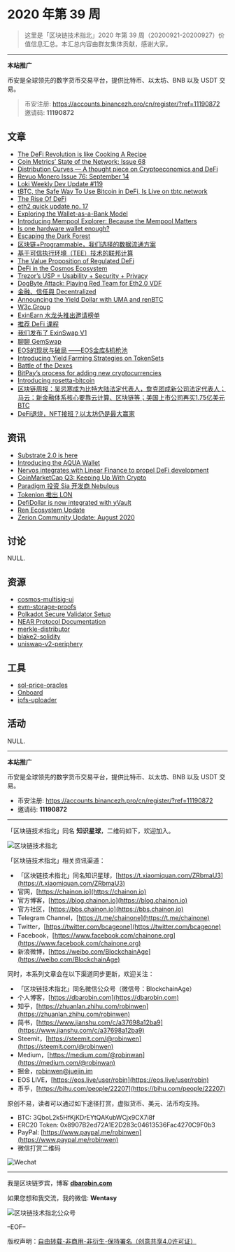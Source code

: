 # 2020 年第 39 周

> 这里是「区块链技术指北」2020 年第 39 周（20200921-20200927）价值信息汇总。本汇总内容由群友集体贡献，感谢大家。

***

**本站推广**

币安是全球领先的数字货币交易平台，提供比特币、以太坊、BNB 以及 USDT 交易。

> 币安注册: https://accounts.binancezh.pro/cn/register/?ref=11190872
> 邀请码: **11190872**

## 文章

* [The DeFi Revolution is like Cooking A Recipe](https://bbs.chainon.io/d/6445)
* [Coin Metrics’ State of the Network: Issue 68](https://bbs.chainon.io/d/6446)
* [Distribution Curves — A thought piece on Cryptoeconomics and DeFi](https://bbs.chainon.io/d/6447)
* [Revuo Monero Issue 76: September 14](https://bbs.chainon.io/d/6448)
* [Loki Weekly Dev Update #119](https://bbs.chainon.io/d/6449)
* [tBTC, the Safe Way To Use Bitcoin in DeFi, Is Live on tbtc.network](https://bbs.chainon.io/d/6450)
* [The Rise Of DeFi](https://bbs.chainon.io/d/6451)
* [eth2 quick update no. 17](https://bbs.chainon.io/d/6452)
* [Exploring the Wallet-as-a-Bank Model](https://bbs.chainon.io/d/6453)
* [Introducing Mempool Explorer: Because the Mempool Matters](https://bbs.chainon.io/d/6456)
* [Is one hardware wallet enough?](https://bbs.chainon.io/d/6457)
* [Escaping the Dark Forest](https://bbs.chainon.io/d/6458)
* [区块链+Programmable，我们选择的数据流通方案](https://bbs.chainon.io/d/6459)
* [基于可信执行环境（TEE）技术的联邦计算](https://bbs.chainon.io/d/6460)
* [The Value Proposition of Regulated DeFi](https://bbs.chainon.io/d/6463)
* [DeFi in the Cosmos Ecosystem](https://bbs.chainon.io/d/6464)
* [Trezor’s USP = Usability + Security + Privacy](https://bbs.chainon.io/d/6465)
* [DogByte Attack: Playing Red Team for Eth2.0 VDF](https://bbs.chainon.io/d/6466)
* [金融、信任與 Decentralized](https://bbs.chainon.io/d/6467)
* [Announcing the Yield Dollar with UMA and renBTC](https://bbs.chainon.io/d/6468)
* [W3c.Group](https://bbs.chainon.io/d/6469)
* [ExinEarn 水龙头推出邀请榜单](https://bbs.chainon.io/d/6470)
* [推荐 DeFi 课程](https://bbs.chainon.io/d/6472)
* [我们发布了 ExinSwap V1](https://bbs.chainon.io/d/6473)
* [聊聊 GemSwap](https://bbs.chainon.io/d/6475)
* [EOS的现状与破局 ——EOS金库&机枪池](https://bbs.chainon.io/d/6478)
* [Introducing Yield Farming Strategies on TokenSets](https://bbs.chainon.io/d/6479)
* [Battle of the Dexes](https://bbs.chainon.io/d/6481)
* [BitPay’s process for adding new cryptocurrencies](https://bbs.chainon.io/d/6482)
* [Introducing rosetta-bitcoin](https://bbs.chainon.io/d/6483)
* [区块链周报：吴忌寒成为比特大陆法定代表人，詹克团成新公司法定代表人；马云：新金融体系核心要靠云计算、区块链等；美国上市公司再买1.75亿美元BTC](https://bbs.chainon.io/d/6484)
* [DeFi退烧，NFT接班？以太坊仍是最大赢家](https://bbs.chainon.io/d/6485)

## 资讯

* [Substrate 2.0 is here](https://bbs.chainon.io/d/6454)
* [Introducing the AQUA Wallet](https://bbs.chainon.io/d/6455)
* [Nervos integrates with Linear Finance to propel DeFi development](https://bbs.chainon.io/d/6461)
* [CoinMarketCap Q3: Keeping Up With Crypto](https://bbs.chainon.io/d/6462)
* [Paradigm 投资 Sia 开发商 Nebulous](https://bbs.chainon.io/d/6471)
* [Tokenlon 推出 LON](https://bbs.chainon.io/d/6474)
* [DefiDollar is now integrated with yVault](https://bbs.chainon.io/d/6476)
* [Ren Ecosystem Update](https://bbs.chainon.io/d/6477)
* [Zerion Community Update: August 2020](https://bbs.chainon.io/d/6480)

## 讨论

NULL.

## 资源

* [cosmos-multisig-ui](https://bbs.chainon.io/d/6486)
* [evm-storage-proofs](https://bbs.chainon.io/d/6489)
* [Polkadot Secure Validator Setup](https://bbs.chainon.io/d/6490)
* [NEAR Protocol Documentation](https://bbs.chainon.io/d/6491)
* [merkle-distributor](https://bbs.chainon.io/d/6492)
* [blake2-solidity](https://bbs.chainon.io/d/6493)
* [uniswap-v2-periphery](https://bbs.chainon.io/d/6495)

## 工具

* [sol-price-oracles](https://bbs.chainon.io/d/6487)
* [Onboard](https://bbs.chainon.io/d/6488)
* [ipfs-uploader](https://bbs.chainon.io/d/6494)

## 活动

NULL.

***

**本站推广**

币安是全球领先的数字货币交易平台，提供比特币、以太坊、BNB 以及 USDT 交易。

* 币安注册: https://accounts.binancezh.pro/cn/register/?ref=11190872
* 邀请码: **11190872**

***

「区块链技术指北」同名 **知识星球**，二维码如下，欢迎加入。

![区块链技术指北](https://cdn.dbarobin.com/3YzonTR.png)

「区块链技术指北」相关资讯渠道：

* 「区块链技术指北」同名知识星球，[https://t.xiaomiquan.com/ZRbmaU3](https://t.xiaomiquan.com/ZRbmaU3)
* 官网，[https://chainon.io](https://chainon.io)
* 官方博客，[https://blog.chainon.io](https://blog.chainon.io)
* 官方社区，[https://bbs.chainon.io](https://bbs.chainon.io)
* Telegram Channel，[https://t.me/chainone](https://t.me/chainone)
* Twitter，[https://twitter.com/bcageone](https://twitter.com/bcageone)
* Facebook，[https://www.facebook.com/chainone.org](https://www.facebook.com/chainone.org)
* 新浪微博，[https://weibo.com/BlockchainAge](https://weibo.com/BlockchainAge)

同时，本系列文章会在以下渠道同步更新，欢迎关注：

* 「区块链技术指北」同名微信公众号（微信号：BlockchainAge）
* 个人博客，[https://dbarobin.com](https://dbarobin.com)
* 知乎，[https://zhuanlan.zhihu.com/robinwen](https://zhuanlan.zhihu.com/robinwen)
* 简书，[https://www.jianshu.com/c/a37698a12ba9](https://www.jianshu.com/c/a37698a12ba9)
* Steemit，[https://steemit.com/@robinwen](https://steemit.com/@robinwen)
* Medium，[https://medium.com/@robinwan](https://medium.com/@robinwan)
* 掘金，[robinwen@juejin.im](https://juejin.im/user/5673ccae60b2260ee435f89a/posts)
* EOS LIVE，[https://eos.live/user/robin](https://eos.live/user/robin)
* 币乎，[https://bihu.com/people/22207](https://bihu.com/people/22207)

原创不易，读者可以通过如下途径打赏，虚拟货币、美元、法币均支持。

* BTC: 3QboL2k5HfKjKDrEYtQAKubWCjx9CX7i8f
* ERC20 Token: 0x8907B2ed72A1E2D283c04613536Fac4270C9F0b3
* PayPal: [https://www.paypal.me/robinwen](https://www.paypal.me/robinwen)
* 微信打赏二维码

![Wechat](https://cdn.dbarobin.com/SzoNl5b.jpg)

***

我是区块链罗宾，博客 **[dbarobin.com](https://dbarobin.com/)**

如果您想和我交流，我的微信: **Wentasy**

![区块链技术指北公众号](https://cdn.dbarobin.com/w0wignb.png)

–EOF–

版权声明：[自由转载-非商用-非衍生-保持署名（创意共享4.0许可证）](http://creativecommons.org/licenses/by-nc-nd/4.0/deed.zh)